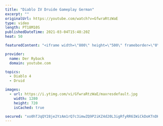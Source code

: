 ```yaml
---
title: "Diablo IV Druide Gameplay German"
excerpt: ""
originalUrl: https://youtube.com/watch?v=GfwraRtzWaE
type: video
length: PT18M10S
publishedDateTime: 2021-03-04T15:48:20Z
heat: 50

featuredContent: "<iframe width=\"800\" height=\"500\" frameborder=\"0\" src=\"https://www.youtube.com/embed/GfwraRtzWaE\" allow=\"accelerometer; autoplay; encrypted-media; gyroscope; picture-in-picture\" allowfullscreen></iframe>"

provider:
  name: Der Ryback
  domain: youtube.com

topics:
  - Diablo 4
  - Druid

images:
  - url: https://i.ytimg.com/vi/GfwraRtzWaE/maxresdefault.jpg
    width: 1280
    height: 720
    isCached: true

secured: "xo0hTJqQY28je2YzAm1rQ7c3imwZQ9P2iKZ4d20L3igRfyRR6IWiCkDoKTnDHZ5CeEkr3c1fLAOGLDLFEggeuSILhFRMaWFaiPIhutUrbiPnxJv0iyC06Z0hcQp4ipLVsgmtrD5bzT/6IfUuZQ9M76c0u2WXMKxIp1DYUN9LfZfOjqNc4jnjkuZcPgBv5BARFhAVY0YmTBOuvGrd2HOq9GAwBbRpbg/5cf0MmPk9JPFiX8F1mW0E2jv+Ou5MqsOKwhlW+OI2TuyoPjLG7FOqw+382iGLv3zB0SIZ7lPN2EnAT64SX83aBxTmrhWpGXAuy8uLE/zP5oDqonVshsTLymmgjWrWkVptY8toiHXly8b6LdJxJgUxjE92aOmb+uKFxEmOi5KGPsbyEQO1IOK1zZpnVhHS+JZM12YsryUb+mA=;dn0o+D0XKrDAqe4wGJoMew=="
---
```


